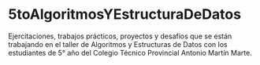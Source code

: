 # 5toAlgoritmosYEstructuraDeDatos
Ejercitaciones, trabajos prácticos, proyectos y desafíos que se están trabajando en el taller de Algoritmos y Estructuras de Datos con los estudiantes de 5° año del Colegio Técnico Provincial Antonio Martín Marte.
